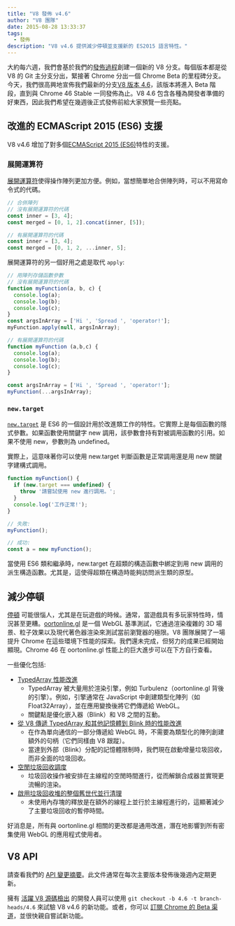 ```yaml
---
title: "V8 發佈 v4.6"
author: "V8 團隊"
date: 2015-08-28 13:33:37
tags:
  - 發佈
description: "V8 v4.6 提供減少停頓並支援新的 ES2015 語言特性。"
---
```

大約每六週，我們會基於我們的[發佈過程](https://v8.dev/docs/release-process)創建一個新的 V8 分支。每個版本都是從 V8 的 Git 主分支分出，緊接著 Chrome 分出一個 Chrome Beta 的里程碑分支。今天，我們很高興地宣佈我們最新的分支[V8 版本 4.6](https://chromium.googlesource.com/v8/v8.git/+log/branch-heads/4.6)，該版本將進入 Beta 階段，直到與 Chrome 46 Stable 一同發佈為止。V8 4.6 包含各種為開發者準備的好東西，因此我們希望在幾週後正式發佈前給大家預覽一些亮點。

<!--truncate-->
## 改進的 ECMAScript 2015 (ES6) 支援

V8 v4.6 增加了對多個[ECMAScript 2015 (ES6)](https://www.ecma-international.org/ecma-262/6.0/)特性的支援。

### 展開運算符

[展開運算符](https://developer.mozilla.org/en-US/docs/Web/JavaScript/Reference/Operators/Spread_operator)使得操作陣列更加方便。例如，當想簡單地合併陣列時，可以不用寫命令式的代碼。

```js
// 合併陣列
// 沒有展開運算符的代碼
const inner = [3, 4];
const merged = [0, 1, 2].concat(inner, [5]);

// 有展開運算符的代碼
const inner = [3, 4];
const merged = [0, 1, 2, ...inner, 5];
```

展開運算符的另一個好用之處是取代 `apply`:

```js
// 用陣列存儲函數參數
// 沒有展開運算符的代碼
function myFunction(a, b, c) {
  console.log(a);
  console.log(b);
  console.log(c);
}
const argsInArray = ['Hi ', 'Spread ', 'operator!'];
myFunction.apply(null, argsInArray);

// 有展開運算符的代碼
function myFunction (a,b,c) {
  console.log(a);
  console.log(b);
  console.log(c);
}

const argsInArray = ['Hi ', 'Spread ', 'operator!'];
myFunction(...argsInArray);
```

### `new.target`

[`new.target`](https://developer.mozilla.org/en-US/docs/Web/JavaScript/Reference/Operators/new.target) 是 ES6 的一個設計用於改進類工作的特性。它實際上是每個函數的隱式參數。如果函數使用關鍵字 new 調用，該參數會持有對被調用函數的引用。如果不使用 new，參數則為 undefined。

實際上，這意味著你可以使用 new.target 判斷函數是正常調用還是用 new 關鍵字建構式調用。

```js
function myFunction() {
  if (new.target === undefined) {
    throw '請嘗試使用 new 進行調用。';
  }
  console.log('工作正常!');
}

// 失敗:
myFunction();

// 成功:
const a = new myFunction();
```

當使用 ES6 類和繼承時，new.target 在超類的構造函數中綁定到用 new 調用的派生構造函數。尤其是，這使得超類在構造時能夠訪問派生類的原型。

## 減少停頓

[停頓](https://en.wiktionary.org/wiki/jank#Noun) 可能很惱人，尤其是在玩遊戲的時候。通常，當遊戲具有多玩家特性時，情況甚至更糟。[oortonline.gl](http://oortonline.gl/) 是一個 WebGL 基準測試，它通過渲染複雜的 3D 場景、粒子效果以及現代著色器渲染來測試當前瀏覽器的極限。V8 團隊展開了一場提升 Chrome 在這些環境下性能的探索。我們還未完成，但努力的成果已經開始顯現。Chrome 46 在 oortonline.gl 性能上的巨大進步可以在下方自行查看。

一些優化包括:

- [TypedArray 性能改進](https://code.google.com/p/v8/issues/detail?id=3996)
    - TypedArray 被大量用於渲染引擎，例如 Turbulenz（oortonline.gl 背後的引擎）。例如，引擎通常在 JavaScript 中創建類型化陣列（如 Float32Array），並在應用變換後將它們傳遞給 WebGL。
    - 關鍵點是優化嵌入器（Blink）和 V8 之間的互動。
- [從 V8 傳遞 TypedArray 和其他記憶體到 Blink 時的性能改進](https://code.google.com/p/chromium/issues/detail?id=515795)
    - 在作為單向通信的一部分傳遞給 WebGL 時，不需要為類型化的陣列創建額外的句柄（它們同樣由 V8 跟蹤）。
    - 當達到外部（Blink）分配的記憶體限制時，我們現在啟動增量垃圾回收，而非全面的垃圾回收。
- [空閒垃圾回收調度](/blog/free-garbage-collection)
    - 垃圾回收操作被安排在主線程的空閒時間進行，從而解鎖合成器並實現更流暢的渲染。
- [啟用垃圾回收堆的整個舊世代並行清理](https://code.google.com/p/chromium/issues/detail?id=507211)
    - 未使用內存塊的釋放是在額外的線程上並行於主線程進行的，這顯著減少了主要垃圾回收的暫停時間。

好消息是，所有與 oortonline.gl 相關的更改都是通用改進，潛在地影響到所有密集使用 WebGL 的應用程式使用者。

## V8 API

請查看我們的 [API 變更摘要](https://docs.google.com/document/d/1g8JFi8T_oAE_7uAri7Njtig7fKaPDfotU6huOa1alds/edit)。此文件通常在每次主要版本發佈後幾週內定期更新。

擁有 [活躍 V8 源碼檢出](https://v8.dev/docs/source-code#using-git) 的開發人員可以使用 `git checkout -b 4.6 -t branch-heads/4.6` 來試驗 V8 v4.6 的新功能。或者，你可以 [訂閱 Chrome 的 Beta 渠道](https://www.google.com/chrome/browser/beta.html)，並很快親自嘗試新功能。
